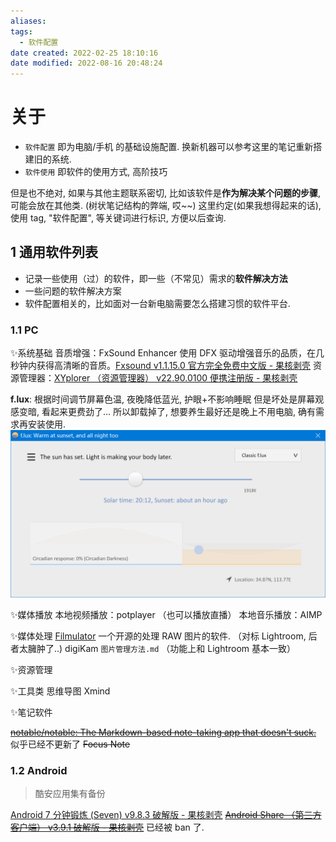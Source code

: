 ```yaml
---
aliases: 
tags:
  - 软件配置
date created: 2022-02-25 18:10:16
date modified: 2022-08-16 20:48:24
---
```


# 关于

- `软件配置` 即为电脑/手机 的基础设施配置. 换新机器可以参考这里的笔记重新搭建旧的系统.
- `软件使用` 即软件的使用方式, 高阶技巧

但是也不绝对, 如果与其他主题联系密切, 比如该软件是**作为解决某个问题的步骤**, 可能会放在其他类. (树状笔记结构的弊端, 哎\~\~)
这里约定(如果我想得起来的话), 使用 tag, "软件配置", 等关键词进行标识, 方便以后查询.

## 1 通用软件列表

- 记录一些使用（过）的软件，即一些（不常见）需求的**软件解决方法**
- 一些问题的软件解决方案
- 软件配置相关的，比如面对一台新电脑需要怎么搭建习惯的软件平台.

### 1.1 PC

✨系统基础
音质增强：FxSound Enhancer 使用 DFX 驱动增强音乐的品质，在几秒钟内获得高清晰的音质。[Fxsound v1.1.15.0 官方完全免费中文版 - 果核剥壳](https://www.ghxi.com/fxsoundmfb.html)
资源管理器：[XYplorer （资源管理器） v22.90.0100 便携注册版 - 果核剥壳](https://www.ghxi.com/xyplorer-2.html)

**f.lux**: 根据时间调节屏幕色温, 夜晚降低蓝光, 护眼+不影响睡眠
但是坏处是屏幕观感变暗, 看起来更费劲了… 所以卸载掉了, 想要养生最好还是晚上不用电脑, 确有需求再安装使用.
![](assets/README/2022-08-16-20-43-36.png)

✨媒体播放
本地视频播放：potplayer （也可以播放直播）
本地音乐播放：AIMP

✨媒体处理
[Filmulator](https://filmulator.org/) 一个开源的处理 RAW 图片的软件. （对标 Lightroom, 后者太臃肿了..)
digiKam `图片管理方法.md` （功能上和 Lightroom 基本一致）

✨资源管理

✨工具类
思维导图 Xmind

✨笔记软件

~~[notable/notable: The Markdown-based note-taking app that doesn't suck.](https://github.com/notable/notable)~~ 似乎已经不更新了
~~Focus Note~~

### 1.2 Android

> 酷安应用集有备份

[Android 7 分钟锻炼 (Seven) v9.8.3 破解版 - 果核剥壳](https://www.ghxi.com/seven.html)
~~[Android Share （第三方客户端） v3.9.1 破解版 - 果核剥壳](https://www.ghxi.com/share.html)~~ 已经被 ban 了.

